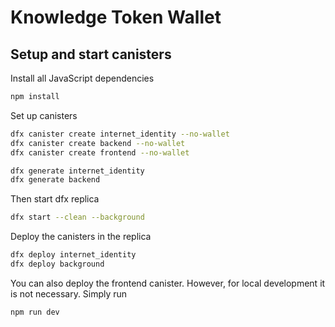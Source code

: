 # Knowledge Token Wallet

## Setup and start canisters

Install all JavaScript dependencies

```bash
npm install
```

Set up canisters

```bash
dfx canister create internet_identity --no-wallet
dfx canister create backend --no-wallet
dfx canister create frontend --no-wallet

dfx generate internet_identity
dfx generate backend
```

Then start dfx replica

```bash
dfx start --clean --background
```

Deploy the canisters in the replica

```bash
dfx deploy internet_identity
dfx deploy background
```

You can also deploy the frontend canister. However, for local development it is not necessary. Simply run

```bash
npm run dev
```
